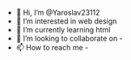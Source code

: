 - 👋 Hi, I’m @Yaroslav23112
- 👀 I’m interested in web design
- 🌱 I’m currently learning html
- 💞️ I’m looking to collaborate on -
- 📫 How to reach me -

<!---
Yaroslav23112/Yaroslav23112 is a ✨ special ✨ repository because its `README.md` (this file) appears on your GitHub profile.
You can click the Preview link to take a look at your changes.
--->
